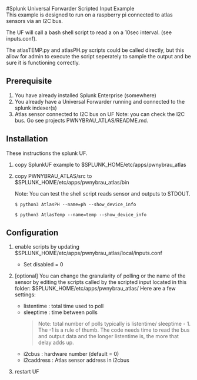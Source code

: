 #Splunk Universal Forwarder Scripted Input Example  
This example is designed to run on a raspberry pi connected to atlas sensors via an I2C bus.  

The UF will call a bash shell script to read a on a 10sec interval.  (see inputs.conf).  

The atlasTEMP.py and atlasPH.py scripts could be called directly, but this allow for admin to execute the script seperately to sample the output and be sure it is functioning correctly.


## Prerequisite
1. You have already installed Splunk Enterprise (somewhere)
1. You already have a Universal Forwarder running and connected to the splunk indexer(s)
1. Atlas sensor connected to I2C bus on UF
    Note: you can check the I2C bus.  Go see projects PWNYBRAU_ATLAS/README.md.

## Installation
These instructions the splunk UF.  
1. copy SplunkUF example to $SPLUNK_HOME/etc/apps/pwnybrau_atlas
1. copy PWNYBRAU_ATLAS/src to $SPLUNK_HOME/etc/apps/pwnybrau_atlas/bin

    Note: You can test the shell script reads sensor and outputs to STDOUT.
    ```
    $ python3 AtlasPH --name=ph --show_device_info 

    $ python3 AtlasTemp --name=temp --show_device_info
    ```

## Configuration
1. enable scripts by updating $SPLUNK_HOME/etc/apps/pwnybrau_atlas/local/inputs.conf
   - Set disabled = 0
1. [optional] You can change the granularity of polling or the name of the sensor by editing the scripts called by the scripted input located in this folder: $SPLUNK_HOME/etc/apps/pwnybrau_atlas/
Here are a few settings:
    - listentime : total time used to poll
    - sleeptime  : time between polls  
        >Note: total number of polls typically is listentime/ sleeptime - 1.  The -1 is a rule of thumb.  The code needs time to read the bus and output data and the longer listentime is, the more that delay adds up. 
    - i2cbus     : hardware number (default = 0)
    - i2caddress : Atlas sensor address in i2cbus                 

1. restart UF
